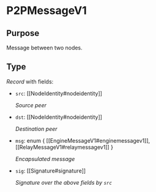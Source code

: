 # P2PMessageV1

## Purpose

<!-- --8<-- [start:purpose] -->
Message between two nodes.
<!-- --8<-- [end:purpose] -->

## Type

<!-- --8<-- [start:type] -->
<div class="type" markdown>


*Record* with fields:

- `src`: [[NodeIdentity#nodeidentity]]

  *Source peer*

- `dst`: [[NodeIdentity#nodeidentity]]

  *Destination peer*

- `msg`: enum { [[EngineMessageV1#enginemessagev1]], [[RelayMessageV1#relaymessagev1]] }

  *Encapsulated message*

- `sig`: [[Signature#signature]]

  *Signature over the above fields by `src`*

</div>
<!-- --8<-- [end:type] -->
